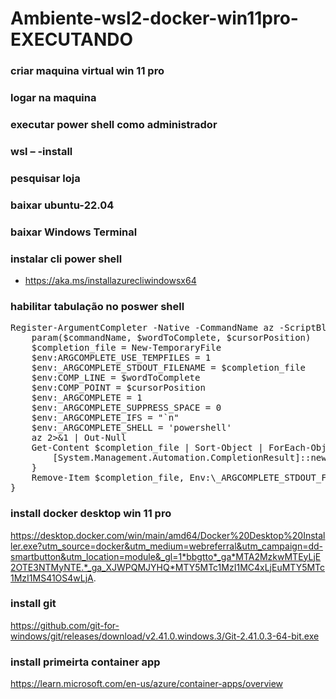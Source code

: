 # Ambiente-wsl2-docker-win11pro-EXECUTANDO

### criar maquina virtual win 11 pro

### logar na maquina

### executar power shell como administrador

### wsl – -install

### pesquisar loja

### baixar ubuntu-22.04

### baixar Windows Terminal

### instalar cli power shell
- https://aka.ms/installazurecliwindowsx64

### habilitar tabulação no poswer shell

<pre>
Register-ArgumentCompleter -Native -CommandName az -ScriptBlock {
    param($commandName, $wordToComplete, $cursorPosition)
    $completion_file = New-TemporaryFile
    $env:ARGCOMPLETE_USE_TEMPFILES = 1
    $env:_ARGCOMPLETE_STDOUT_FILENAME = $completion_file
    $env:COMP_LINE = $wordToComplete
    $env:COMP_POINT = $cursorPosition
    $env:_ARGCOMPLETE = 1
    $env:_ARGCOMPLETE_SUPPRESS_SPACE = 0
    $env:_ARGCOMPLETE_IFS = "`n"
    $env:_ARGCOMPLETE_SHELL = 'powershell'
    az 2>&1 | Out-Null
    Get-Content $completion_file | Sort-Object | ForEach-Object {
        [System.Management.Automation.CompletionResult]::new($_, $_, "ParameterValue", $_)
    }
    Remove-Item $completion_file, Env:\_ARGCOMPLETE_STDOUT_FILENAME, Env:\ARGCOMPLETE_USE_TEMPFILES, Env:\COMP_LINE, Env:\COMP_POINT, Env:\_ARGCOMPLETE, Env:\_ARGCOMPLETE_SUPPRESS_SPACE, Env:\_ARGCOMPLETE_IFS, Env:\_ARGCOMPLETE_SHELL
}
</pre>


### install docker desktop win 11 pro
https://desktop.docker.com/win/main/amd64/Docker%20Desktop%20Installer.exe?utm_source=docker&utm_medium=webreferral&utm_campaign=dd-smartbutton&utm_location=module&_gl=1*bbgtto*_ga*MTA2MzkwMTEyLjE2OTE3NTMyNTE.*_ga_XJWPQMJYHQ*MTY5MTc1MzI1MC4xLjEuMTY5MTc1MzI1MS41OS4wLjA.

### install git
https://github.com/git-for-windows/git/releases/download/v2.41.0.windows.3/Git-2.41.0.3-64-bit.exe

### install primeirta container app
https://learn.microsoft.com/en-us/azure/container-apps/overview

